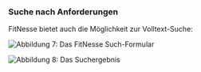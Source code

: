 ### Suche nach Anforderungen
FitNesse bietet auch die Möglichkeit zur Volltext-Suche:

![Abbildung 7: Das FitNesse Such-Formular][search1]

[search1]: TODOPATHFitnesseSuche1.png "Abbildung 7: Das FitNesse Such-Formular"

![Abbildung 8: Das Suchergebnis][search2]

[search2]: TODOPATHFitnesseSuche1.png "Abbildung 8: Das Suchergebnis"